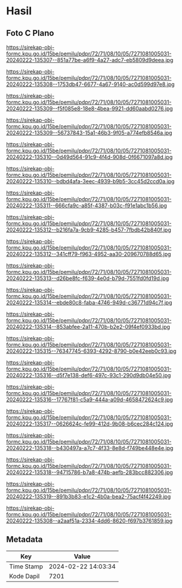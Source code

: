 # Hasil

## Foto C Plano

https://sirekap-obj-formc.kpu.go.id/15be/pemilu/pdpr/72/71/08/10/05/7271081005031-20240222-135307--851a77be-a6f9-4a27-adc7-eb5809d9deea.jpg

https://sirekap-obj-formc.kpu.go.id/15be/pemilu/pdpr/72/71/08/10/05/7271081005031-20240222-135308--1753db47-6677-4a67-9140-ac0d599d97e8.jpg

https://sirekap-obj-formc.kpu.go.id/15be/pemilu/pdpr/72/71/08/10/05/7271081005031-20240222-135309--f5f085e8-18e8-4bea-9921-dd60aabd0276.jpg

https://sirekap-obj-formc.kpu.go.id/15be/pemilu/pdpr/72/71/08/10/05/7271081005031-20240222-135309--56737843-15a1-46b3-9f05-a774efb8546a.jpg

https://sirekap-obj-formc.kpu.go.id/15be/pemilu/pdpr/72/71/08/10/05/7271081005031-20240222-135310--0d49d564-91c9-4f4d-908d-0f6671097a8d.jpg

https://sirekap-obj-formc.kpu.go.id/15be/pemilu/pdpr/72/71/08/10/05/7271081005031-20240222-135310--bdbd4afa-3eec-4939-b9b5-3cc45d2ccd0a.jpg

https://sirekap-obj-formc.kpu.go.id/15be/pemilu/pdpr/72/71/08/10/05/7271081005031-20240222-135311--666cfa9c-a85f-4387-b03c-f91e1abc1b56.jpg

https://sirekap-obj-formc.kpu.go.id/15be/pemilu/pdpr/72/71/08/10/05/7271081005031-20240222-135312--b216fa7a-9cb9-4285-b457-7fbdb42b840f.jpg

https://sirekap-obj-formc.kpu.go.id/15be/pemilu/pdpr/72/71/08/10/05/7271081005031-20240222-135312--341cff79-f963-4952-aa30-209670788d65.jpg

https://sirekap-obj-formc.kpu.go.id/15be/pemilu/pdpr/72/71/08/10/05/7271081005031-20240222-135313--d26be8fc-f639-4e0d-b79d-7551fd0fd19d.jpg

https://sirekap-obj-formc.kpu.go.id/15be/pemilu/pdpr/72/71/08/10/05/7271081005031-20240222-135314--ebde80c8-faba-4746-949d-c36771d94c7f.jpg

https://sirekap-obj-formc.kpu.go.id/15be/pemilu/pdpr/72/71/08/10/05/7271081005031-20240222-135314--853abfee-2a11-470b-b2e2-09f4ef0933bd.jpg

https://sirekap-obj-formc.kpu.go.id/15be/pemilu/pdpr/72/71/08/10/05/7271081005031-20240222-135315--76347745-6393-4292-8790-b0e42eeb0c93.jpg

https://sirekap-obj-formc.kpu.go.id/15be/pemilu/pdpr/72/71/08/10/05/7271081005031-20240222-135316--d5f7e138-def6-497c-93c1-290d9db04e50.jpg

https://sirekap-obj-formc.kpu.go.id/15be/pemilu/pdpr/72/71/08/10/05/7271081005031-20240222-135316--17767f81-c5a9-444a-a09d-4658472624c9.jpg

https://sirekap-obj-formc.kpu.go.id/15be/pemilu/pdpr/72/71/08/10/05/7271081005031-20240222-135317--0626624c-fe99-412d-9b08-b6cec284c124.jpg

https://sirekap-obj-formc.kpu.go.id/15be/pemilu/pdpr/72/71/08/10/05/7271081005031-20240222-135318--b430497a-a7c7-4f33-8e8d-f749be448e4e.jpg

https://sirekap-obj-formc.kpu.go.id/15be/pemilu/pdpr/72/71/08/10/05/7271081005031-20240222-135318--94715786-b7a8-474b-aefb-283bcc882306.jpg

https://sirekap-obj-formc.kpu.go.id/15be/pemilu/pdpr/72/71/08/10/05/7271081005031-20240222-135319--891b3b83-e1c2-4b0a-bea2-75acf4f42249.jpg

https://sirekap-obj-formc.kpu.go.id/15be/pemilu/pdpr/72/71/08/10/05/7271081005031-20240222-135308--a2aaf51a-2334-4dd6-8620-f697b3761859.jpg


## Metadata

| Key        | Value               |
| ---------- | ------------------- |
| Time Stamp | 2024-02-22 14:03:34 |
| Kode Dapil | 7201                |



